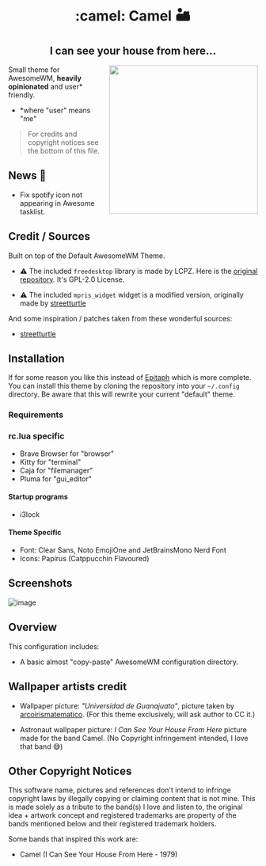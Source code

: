 <div align="center">
  <h1>:camel: Camel  🏜 </h1>
  <h2>I can see your house from here...</h2>
</div>
<img height="300" width="300" src="https://user-images.githubusercontent.com/24773698/193441695-85a35677-8cb7-450c-aba2-87b361ba717b.png" align="right">

Small theme for AwesomeWM, **heavily opinionated** and user* friendly.

- *where "user" means "me"

> For credits and copyright notices see the bottom of this file.

## News :newspaper:

- Fix spotify icon not appearing in Awesome tasklist.

## Credit / Sources

Built on top of the Default AwesomeWM Theme.

- :warning: The included `freedesktop` library is made by LCPZ. Here is the [original repository](https://github.com/lcpz/awesome-freedesktop). It's GPL-2.0 License.

- :warning: The included `mpris_widget` widget is a modified version, originally made
by [streetturtle](https://github.com/streetturtle)

And some inspiration / patches taken from these wonderful sources:

- [streetturtle](https://github.com/streetturtle)

## Installation

If for some reason you like this instead of [Epitaph](https://github.com/VentGrey/Epitaph) which is more complete. You can install this theme by cloning the repository into your `~/.config` directory.
Be aware that this will rewrite your current "default" theme.

### Requirements

### rc.lua specific
- Brave Browser for "browser"
- Kitty for "terminal"
- Caja for "filemanager"
- Pluma for "gui_editor"

#### Startup programs
- i3lock

#### Theme Specific
- Font: Clear Sans, Noto EmojiOne and JetBrainsMono Nerd Font
- Icons: Papirus (Catppucchin Flavoured)


## Screenshots

![image](https://user-images.githubusercontent.com/24773698/195279541-49d15cca-bb9a-4d1b-ba7c-8a1e27f4c0a9.png)


## Overview

This configuration includes:
- A basic almost "copy-paste" AwesomeWM configuration directory.


## Wallpaper artists credit

- Wallpaper picture: *"Universidad de Guanajuato"*, picture taken by [arcoirismatematico](https://arcoirismatematico.tumblr.com/). (For this theme exclusively, will ask author to CC it.)


- Astronaut wallpaper picture: *I Can See Your House From Here* picture made for
the band Camel. (No Copyright infringement intended, I love that band :sweat_smile:)

## Other Copyright Notices

This software name, pictures and references don't intend to infringe copyright laws by illegally copying or claiming content that is not mine. This is made solely as a tribute to the band(s) I love and listen to, the original idea + artwork concept and registered trademarks are property of the bands mentioned below and their registered trademark holders.

Some bands that inspired this work are:
- Camel (I Can See Your House From Here - 1979)
